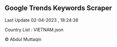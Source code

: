 

## Google Trends Keywords Scraper 
 
Last Update 02-04-2023 , 18:24:38

Country List :
VIETNAM.json



© Abdul Muttaqin 
